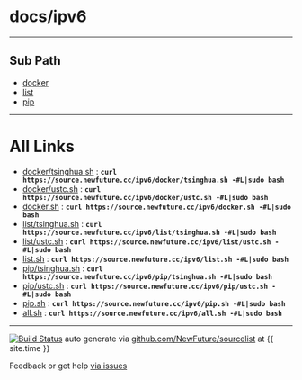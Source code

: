
# docs/ipv6
---

## Sub Path

* [docker](docker/)
* [list](list/)
* [pip](pip/)

---

# All Links

* [docker/tsinghua.sh](docker/tsinghua.sh) : **`curl https://source.newfuture.cc/ipv6/docker/tsinghua.sh -#L|sudo bash`** 
* [docker/ustc.sh](docker/ustc.sh) : **`curl https://source.newfuture.cc/ipv6/docker/ustc.sh -#L|sudo bash`** 
* [docker.sh](docker.sh) : **`curl https://source.newfuture.cc/ipv6/docker.sh -#L|sudo bash`** 
* [list/tsinghua.sh](list/tsinghua.sh) : **`curl https://source.newfuture.cc/ipv6/list/tsinghua.sh -#L|sudo bash`** 
* [list/ustc.sh](list/ustc.sh) : **`curl https://source.newfuture.cc/ipv6/list/ustc.sh -#L|sudo bash`** 
* [list.sh](list.sh) : **`curl https://source.newfuture.cc/ipv6/list.sh -#L|sudo bash`** 
* [pip/tsinghua.sh](pip/tsinghua.sh) : **`curl https://source.newfuture.cc/ipv6/pip/tsinghua.sh -#L|sudo bash`** 
* [pip/ustc.sh](pip/ustc.sh) : **`curl https://source.newfuture.cc/ipv6/pip/ustc.sh -#L|sudo bash`** 
* [pip.sh](pip.sh) : **`curl https://source.newfuture.cc/ipv6/pip.sh -#L|sudo bash`** 
* [all.sh](all.sh) : **`curl https://source.newfuture.cc/ipv6/all.sh -#L|sudo bash`** 

---

[![Build Status](https://travis-ci.org/NewFuture/sourcelist.svg?branch=master)](https://travis-ci.org/NewFuture/sourcelist)
auto generate via [github.com/NewFuture/sourcelist](https://github.com/NewFuture/sourcelist) at {{ site.time }}

Feedback or get help [via issues](https://github.com/NewFuture/sourcelist/issues)
